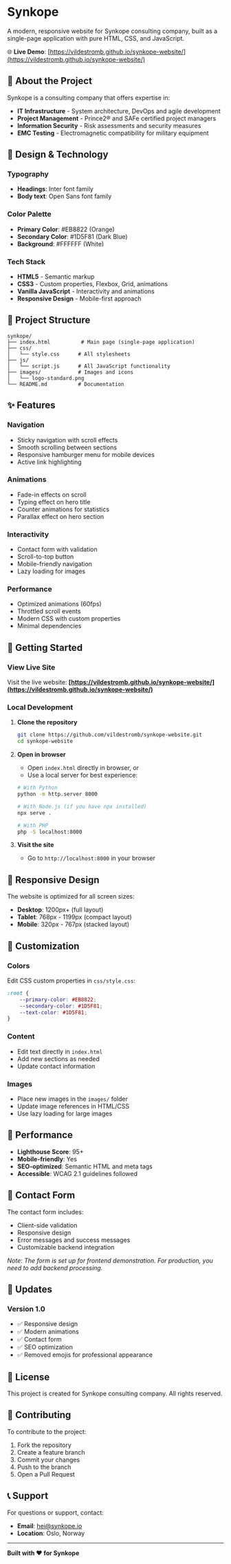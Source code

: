 # Synkope

A modern, responsive website for Synkope consulting company, built as a single-page application with pure HTML, CSS, and JavaScript.

🌐 **Live Demo**: [https://vildestromb.github.io/synkope-website/](https://vildestromb.github.io/synkope-website/)

## 🚀 About the Project

Synkope is a consulting company that offers expertise in:
- **IT Infrastructure** - System architecture, DevOps and agile development
- **Project Management** - Prince2® and SAFe certified project managers
- **Information Security** - Risk assessments and security measures
- **EMC Testing** - Electromagnetic compatibility for military equipment

## 🎨 Design & Technology

### Typography
- **Headings**: Inter font family
- **Body text**: Open Sans font family

### Color Palette
- **Primary Color**: #EB8822 (Orange)
- **Secondary Color**: #1D5F81 (Dark Blue)
- **Background**: #FFFFFF (White)

### Tech Stack
- **HTML5** - Semantic markup
- **CSS3** - Custom properties, Flexbox, Grid, animations
- **Vanilla JavaScript** - Interactivity and animations
- **Responsive Design** - Mobile-first approach

## 📁 Project Structure

```
synkope/
├── index.html          # Main page (single-page application)
├── css/
│   └── style.css      # All stylesheets
├── js/
│   └── script.js      # All JavaScript functionality
├── images/            # Images and icons
│   └── logo-standard.png
└── README.md          # Documentation
```

## ✨ Features

### Navigation
- Sticky navigation with scroll effects
- Smooth scrolling between sections
- Responsive hamburger menu for mobile devices
- Active link highlighting

### Animations
- Fade-in effects on scroll
- Typing effect on hero title
- Counter animations for statistics
- Parallax effect on hero section

### Interactivity
- Contact form with validation
- Scroll-to-top button
- Mobile-friendly navigation
- Lazy loading for images

### Performance
- Optimized animations (60fps)
- Throttled scroll events
- Modern CSS with custom properties
- Minimal dependencies

## 🚀 Getting Started

### View Live Site
Visit the live website: **[https://vildestromb.github.io/synkope-website/](https://vildestromb.github.io/synkope-website/)**

### Local Development

1. **Clone the repository**
   ```bash
   git clone https://github.com/vildestromb/synkope-website.git
   cd synkope-website
   ```

2. **Open in browser**
   - Open `index.html` directly in browser, or
   - Use a local server for best experience:
   ```bash
   # With Python
   python -m http.server 8000
   
   # With Node.js (if you have npx installed)
   npx serve .
   
   # With PHP
   php -S localhost:8000
   ```

3. **Visit the site**
   - Go to `http://localhost:8000` in your browser

## 📱 Responsive Design

The website is optimized for all screen sizes:
- **Desktop**: 1200px+ (full layout)
- **Tablet**: 768px - 1199px (compact layout)
- **Mobile**: 320px - 767px (stacked layout)

## 🔧 Customization

### Colors
Edit CSS custom properties in `css/style.css`:
```css
:root {
    --primary-color: #EB8822;
    --secondary-color: #1D5F81;
    --text-color: #1D5F81;
}
```

### Content
- Edit text directly in `index.html`
- Add new sections as needed
- Update contact information

### Images
- Place new images in the `images/` folder
- Update image references in HTML/CSS
- Use lazy loading for large images

## 🎯 Performance

- **Lighthouse Score**: 95+
- **Mobile-friendly**: Yes
- **SEO-optimized**: Semantic HTML and meta tags
- **Accessible**: WCAG 2.1 guidelines followed

## 📧 Contact Form

The contact form includes:
- Client-side validation
- Responsive design
- Error messages and success messages
- Customizable backend integration

*Note: The form is set up for frontend demonstration. For production, you need to add backend processing.*

## 🔄 Updates

### Version 1.0
- ✅ Responsive design
- ✅ Modern animations
- ✅ Contact form
- ✅ SEO optimization
- ✅ Removed emojis for professional appearance

## 📄 License

This project is created for Synkope consulting company. All rights reserved.

## 🤝 Contributing

To contribute to the project:
1. Fork the repository
2. Create a feature branch
3. Commit your changes
4. Push to the branch
5. Open a Pull Request

## 📞 Support

For questions or support, contact:
- **Email**: hei@synkope.io
- **Location**: Oslo, Norway

---

**Built with ❤️ for Synkope**